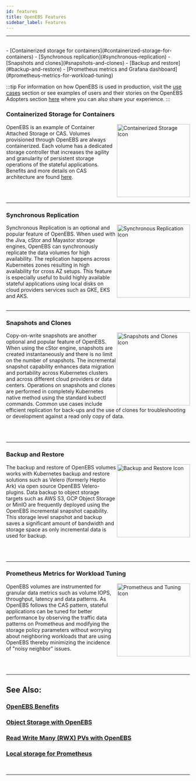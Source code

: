 ```yaml
---
id: features
title: OpenEBS Features
sidebar_label: Features
---
```


------

<br>
- [Containerized storage for containers](#containerized-storage-for-containers)
- [Synchronous replication](#synchronous-replication)
- [Snapshots and clones](#snapshots-and-clones)
- [Backup and restore](#backup-and-restore)
- [Prometheus metrics and Grafana dashboard](#prometheus-metrics-for-workload-tuning)
<br>

:::tip
For information on how OpenEBS is used in production,  visit the [use cases](/docs/next/usecases.html) section or see examples of users and their stories on the OpenEBS Adopters section [here](https://github.com/openebs/openebs/blob/master/ADOPTERS.md) where you can also share your experience.
:::


### Containerized Storage for Containers

<img src="/docs/assets/svg/f-cas.svg" alt="Containerized Storage Icon" style="width:200px;" align="right">

OpenEBS is an example of Container Attached Storage or CAS. Volumes provisioned through OpenEBS are always containerized. Each volume has a dedicated storage controller that increases the agility and granularity of persistent storage operations of the stateful applications. Benefits and more details on CAS architecture are found <a href="/docs/next/cas.html" target="_blank">here</a>.

<br>
<br>
<hr>

### Synchronous Replication

<img src="/docs/assets/svg/f-replication.svg" alt="Synchronous Replication Icon" style="width:200px;" align="right">
Synchronous Replication is an optional and popular feature of OpenEBS.  When used with the Jiva, cStor and Mayastor storage engines, OpenEBS can synchronously replicate the data volumes for high availability. The replication happens across Kubernetes zones resulting in high availability for cross AZ setups. This feature is especially useful to build highly available stateful applications using local disks on cloud providers services such as GKE, EKS and AKS. 

<br>
<br>
<hr>

### Snapshots and Clones

<img src="/docs/assets/svg/f-snapshots.svg" alt="Snapshots and Clones Icon" style="width:200px;" align="right">

Copy-on-write snapshots are another optional and popular feature of OpenEBS. When using the cStor engine, snapshots are created instantaneously and there is no limit on the number of snapshots. The incremental snapshot capability enhances data migration and portability across Kubernetes clusters and across different cloud providers or data centers. Operations on snapshots and clones are performed in completely Kubernetes native method using the standard kubectl commands.  Common use cases include efficient replication for back-ups and the use of clones for troubleshooting or development against a read only copy of data.  

<br>
<br>
<hr>

### Backup and Restore

<img src="/docs/assets/svg/f-backup.svg" alt="Backup and Restore Icon" style="width:200px;" align="right">

The backup and restore of OpenEBS volumes works with Kubernetes backup and restore solutions such as Velero (formerly Heptio Ark) via open source OpenEBS Velero-plugins. Data backup to object storage targets such as AWS S3, GCP Object Storage or MinIO are frequently deployed using the OpenEBS incremental snapshot capability. This storage level snapshot and backup saves a significant amount of bandwidth and storage space as only incremental data is used for backup.

<br>
<br>
<hr>

### Prometheus Metrics for Workload Tuning

<img src="/docs/assets/svg/f-prometheus.svg" alt="Prometheus and Tuning Icon" style="width:200px;" align="right">

OpenEBS volumes are instrumented for granular data metrics such as volume IOPS, throughput, latency and data patterns. As OpenEBS follows the CAS pattern, stateful applications can be tuned for better performance by observing the traffic data patterns on Prometheus and modifying the storage policy parameters without worrying about neighboring workloads that are using OpenEBS thereby minimizing the incidence of "noisy neighbor" issues.  

<br>
<br>
<hr>


## See Also:

### [OpenEBS Benefits](/docs/next/benefits.html)

### [Object Storage with OpenEBS](/docs/next/minio.html)

### [Read Write Many (RWX) PVs with OpenEBS](/docs/next/rwm.html)

### [Local storage for Prometheus ](/docs/next/prometheus.html)

<br>
<hr>
<br>
